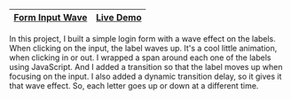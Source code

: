 | [Form Input Wave](https://github.com/lana-20/50_Projects_in_50_Days/tree/main/FormInputWave) | [Live Demo]( https://lana-20.github.io/form-input-wave/) |
|----|----|

  
In this project, I built a simple login form with a wave effect on the labels.
When clicking on the input, the label waves up.
It's a cool little animation, when clicking in or out.
I wrapped a span around each one of the labels using JavaScript.
And I added a transition so that the label moves up when focusing on the input.
I also added a dynamic transition delay, so it gives it that wave effect.
So, each letter goes up or down at a different time.
